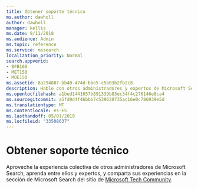 ```yaml
---
title: Obtener soporte técnico
ms.author: dawholl
author: dawholl
manager: kellis
ms.date: 9/11/2018
ms.audience: Admin
ms.topic: reference
ms.service: mssearch
localization_priority: Normal
search.appverid:
- BFB160
- MET150
- MOE150
ms.assetid: 8a294807-bb40-474d-bbe5-c5b03b2fb2c8
description: Hable con otros administradores y expertos de Microsoft Search en la comunidad tecnológica
ms.openlocfilehash: a1bed1441657b891339b83ec34f4c276146e8ca4
ms.sourcegitcommit: a5fd9d4f46bbb7c539630735ac16e0c786939e5d
ms.translationtype: MT
ms.contentlocale: es-ES
ms.lasthandoff: 05/01/2019
ms.locfileid: "33508637"
---
```

# <a name="get-support"></a>Obtener soporte técnico

Aproveche la experiencia colectiva de otros administradores de Microsoft Search, aprenda entre ellos y expertos, y comparta sus experiencias en la sección de Microsoft Search del sitio de [Microsoft Tech Community](https://techcommunity.microsoft.com/t5/Microsoft-Search/ct-p/MicrosoftSearch).

  

